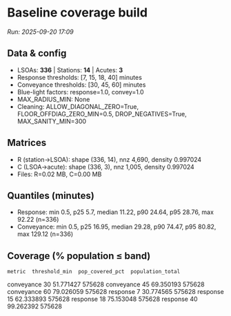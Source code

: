 # Baseline coverage build

_Run: 2025-09-20 17:09_

## Data & config

- LSOAs: **336**  | Stations: **14**  | Acutes: **3**
- Response thresholds: [7, 15, 18, 40] minutes
- Conveyance thresholds: [30, 45, 60] minutes
- Blue-light factors: response=1.0, convey=1.0
- MAX_RADIUS_MIN: None
- Cleaning: ALLOW_DIAGONAL_ZERO=True, FLOOR_OFFDIAG_ZERO_MIN=0.5, DROP_NEGATIVES=True, MAX_SANITY_MIN=300

## Matrices

- R (station→LSOA): shape (336, 14), nnz 4,690, density 0.997024
- C (LSOA→acute): shape (336, 3), nnz 1,005, density 0.997024
- Files: R=0.02 MB, C=0.00 MB

## Quantiles (minutes)

- Response: min 0.5, p25 5.7, median 11.22, p90 24.64, p95 28.76, max 92.22 (n=336)
- Conveyance: min 0.5, p25 16.95, median 29.28, p90 74.47, p95 80.82, max 129.12 (n=336)

## Coverage (% population ≤ band)

    metric  threshold_min  pop_covered_pct  population_total
conveyance             30        51.771427            575628
conveyance             45        69.350193            575628
conveyance             60        79.026059            575628
  response              7        30.774565            575628
  response             15        62.333893            575628
  response             18        75.153048            575628
  response             40        99.262392            575628